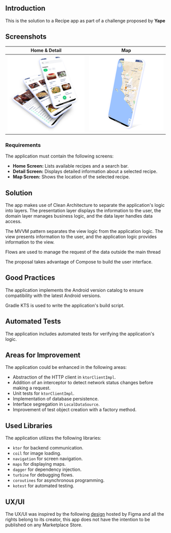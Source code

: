 ## Introduction

This is the solution to a Recipe app as part of a challenge proposed by **Yape**

## Screenshots 

| Home & Detail | Map |
|--|--|
|  ![map](ss/ss_1.png)| ![map](ss/ss_2.png) |

### Requirements

The application must contain the following screens:

-   **Home Screen:**  Lists available recipes and a search bar.
-   **Detail Screen:**  Displays detailed information about a selected recipe.
-   **Map Screen:**  Shows the location of the selected recipe.

## Solution

The app makes use of Clean Architecture to separate the application's logic into layers. The presentation layer displays the information to the user, the domain layer manages business logic, and the data layer handles data access.

The MVVM pattern separates the view logic from the application logic. The view presents information to the user, and the application logic provides information to the view.

Flows are used to manage the request of the data outside the main thread

The proposal takes advantage of Compose to build the user interface.

## Good Practices

The application implements the Android version catalog to ensure compatibility with the latest Android versions.

Gradle KTS is used to write the application's build script.

## Automated Tests

The application includes automated tests for verifying the application's logic.

## Areas for Improvement

The application could be enhanced in the following areas:

-   Abstraction of the HTTP client in  `ktorClientImpl`.
-   Addition of an interceptor to detect network status changes before making a request.
-   Unit tests for  `ktorClientImpl`.
-   Implementation of database persistence.
-   Interface segregation in  `LocalDataSource`.
-   Improvement of test object creation with a factory method.

## Used Libraries

The application utilizes the following libraries:

-   `ktor`  for backend communication.
-   `coil`  for image loading.
-   `navigation`  for screen navigation.
-   `maps`  for displaying maps.
-   `dagger`  for dependency injection.
-   `turbine`  for debugging flows.
-   `coroutines`  for asynchronous programming.
-   `kotest`  for automated testing.

## UX/UI

The UX/UI was inspired by the following [design](https://www.figma.com/file/cmkyr61FnL72Qd1pLkf3bS/Recipeo---Recipe-App-UI-%28Community%29?mode=dev) hosted by Figma and all the rights belong to its creator, this app does not have the intention to be published on any Marketplace Store.
